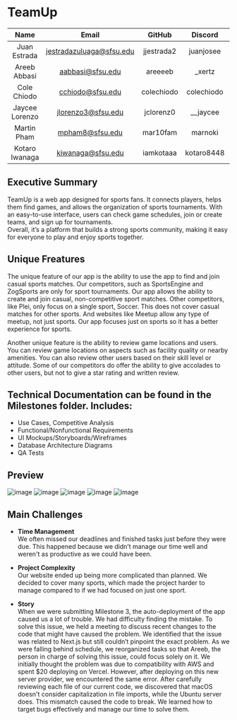 # TeamUp
| Name | Email | GitHub |  Discord  |           Role           |
|   :---:           |       :---:       |     :---:       |        :---:       |          :---:           | 
|   Juan Estrada                |    jestradazuluaga@sfsu.edu               |   jjestrada2              |  juanjosee               |       Team-lead          |
|   Areeb Abbasi                |    aabbasi@sfsu.edu               |    areeeeb             |       _xertz             |       Backend-lead     |
|   Cole Chiodo                |    cchiodo@sfsu.edu              |    colechiodo             |    colechiodo                |      Docs-editor   |
|   Jaycee Lorenzo                | jlorenzo3@sfsu.edu    |    jclorenz0      |  __jaycee              |       Frontend-lead      |
|   Martin Pham                |   mpham8@sfsu.edu                |  mar10fam               |    marnoki                |       Github-master      |
|   Kotaro Iwanaga                |       kiwanaga@sfsu.edu            |          iamkotaaa       |        kotaro8448            |       Database-admin      |

## Executive Summary
TeamUp is a web app designed for sports fans. It connects players, helps them find games, and allows the organization of sports tournaments. With an easy-to-use interface, users can check game schedules, join or create teams, and sign up for tournaments. \
Overall, it’s a platform that builds a strong sports community, making it easy for everyone to play and enjoy sports together.

## Unique Freatures
The unique feature of our app is the ability to use the app to find and join casual sports matches. Our competitors, such as SportsEngine and ZogSports are only for sport tournaments. Our app allows the ability to create and join casual, non-competitive sport matches. Other competitors, like Plei, only focus on a single sport, Soccer. This does not cover casual matches for other sports. And websites like Meetup allow any type of meetup, not just sports. Our app focuses just on sports so it has a better experience for sports.

Another unique feature is the ability to review game locations and users. You can review game locations on aspects such as facility quality or nearby amenities. You can also review other users based on their skill level or attitude. Some of our competitors do offer the ability to give accolades to other users, but not to give a star rating and written review.

## Technical Documentation can be found in the Milestones folder. Includes:
* Use Cases, Competitive Analysis
* Functional/Nonfunctional Requirements
* UI Mockups/Storyboards/Wireframes
* Database Architecture Diagrams
* QA Tests

## Preview

![image](https://github.com/user-attachments/assets/f4ba6c21-8868-4a98-a462-36b53f3a0937)
![image](https://github.com/user-attachments/assets/66612ed4-6644-49c3-930a-ce8ec2c6071b)
![image](https://github.com/user-attachments/assets/4dd510c2-d8ab-4cb6-95f1-147e99a6d25e)
![image](https://github.com/user-attachments/assets/90ba595f-3a6a-4909-8100-3b38f682880d)
![image](https://github.com/user-attachments/assets/74a53c61-d32e-4996-9300-fc8fde7b84e8)

## Main Challenges

* **Time Management** \
We often missed our deadlines and finished tasks just before they were due. This happened because we didn’t manage our time well and weren't as productive as we could have been.

* **Project Complexity** \
Our website ended up being more complicated than planned. We decided to cover many sports, which made the project harder to manage compared to if we had focused on just one sport.

* **Story** \
When we were submitting Milestone 3, the auto-deployment of the app caused us a lot of trouble. We had difficulty finding the mistake. To solve this issue, we held a meeting to discuss recent changes to the code that might have caused the problem. We identified that the issue was related to Next.js but still couldn’t pinpoint the exact problem. As we were falling behind schedule, we reorganized tasks so that Areeb, the person in charge of solving this issue, could focus solely on it. We initially thought the problem was due to compatibility with AWS and spent $20 deploying on Vercel. However, after deploying on this new server provider, we encountered the same error. After carefully reviewing each file of our current code, we discovered that macOS doesn't consider capitalization in file imports, while the Ubuntu server does. This mismatch caused the code to break. We learned how to target bugs effectively and manage our time to solve them.

